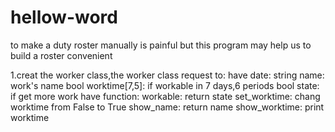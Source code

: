 # hellow-word
to make a duty roster manually is painful
but this program may help us to build a roster convenient

1.creat the worker class,the worker class request to:
  have date:
    string name: work's name
    bool worktime[7,5]: if workable in 7 days,6 periods
    bool state: if get more work
  have function:
    workable: return state
    set_worktime: chang worktime from False to True
    show_name: return name
    show_worktime: print worktime

